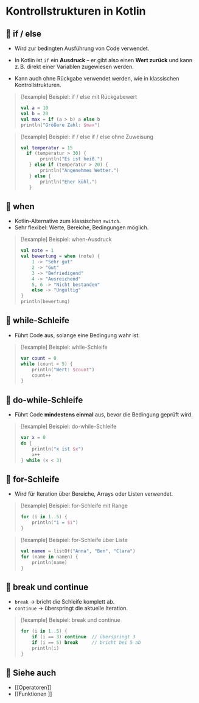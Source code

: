 # Kontrollstrukturen in Kotlin

## 🔹 if / else

- Wird zur bedingten Ausführung von Code verwendet.
    
- In Kotlin ist `if` ein **Ausdruck** – er gibt also einen **Wert zurück** und kann z. B. direkt einer Variablen zugewiesen werden.
    
- Kann auch ohne Rückgabe verwendet werden, wie in klassischen Kontrollstrukturen.
    

> [!example] Beispiel: if / else mit Rückgabewert
> ```kotlin
> val a = 10
> val b = 20
> val max = if (a > b) a else b   
> println("Größere Zahl: $max")
> ```

> [!example] Beispiel: if / else if / else ohne Zuweisung
> ```kotlin
> val temperatur = 15
>   if (temperatur > 30) {
>        println("Es ist heiß.") 
>    } else if (temperatur > 20) {
>        println("Angenehmes Wetter.")
>    } else {
>        println("Eher kühl.")
>    }
> ```
## 🔹 when
- Kotlin-Alternative zum klassischen `switch`.
- Sehr flexibel: Werte, Bereiche, Bedingungen möglich.

> [!example] Beispiel: when-Ausdruck
> ```kotlin
> val note = 1
> val bewertung = when (note) {
>     1 -> "Sehr gut"
>     2 -> "Gut"
>     3 -> "Befriedigend"
>     4 -> "Ausreichend"
>     5, 6 -> "Nicht bestanden"
>     else -> "Ungültig"
> }
> println(bewertung)
> ```

## 🔹 while-Schleife
- Führt Code aus, solange eine Bedingung wahr ist.

> [!example] Beispiel: while-Schleife
> ```kotlin
> var count = 0
> while (count < 5) {
>     println("Wert: $count")
>     count++
> }
> ```

## 🔹 do-while-Schleife
- Führt Code **mindestens einmal** aus, bevor die Bedingung geprüft wird.

> [!example] Beispiel: do-while-Schleife
> ```kotlin
> var x = 0
> do {
>     println("x ist $x")
>     x++
> } while (x < 3)
> ```

## 🔹 for-Schleife
- Wird für Iteration über Bereiche, Arrays oder Listen verwendet.

> [!example] Beispiel: for-Schleife mit Range
> ```kotlin
> for (i in 1..5) {
>     println("i = $i")
> }
> ```

> [!example] Beispiel: for-Schleife über Liste
> ```kotlin
> val namen = listOf("Anna", "Ben", "Clara")
> for (name in namen) {
>     println(name)
> }
> ```

## 🔹 break und continue
- `break` → bricht die Schleife komplett ab.
- `continue` → überspringt die aktuelle Iteration.

> [!example] Beispiel: break und continue
> ```kotlin
> for (i in 1..5) {
>     if (i == 3) continue  // überspringt 3
>     if (i == 5) break     // bricht bei 5 ab
>     println(i)
> }
> ```

## 🔹 Siehe auch
- [[Operatoren]]
- [[Funktionen ]]
